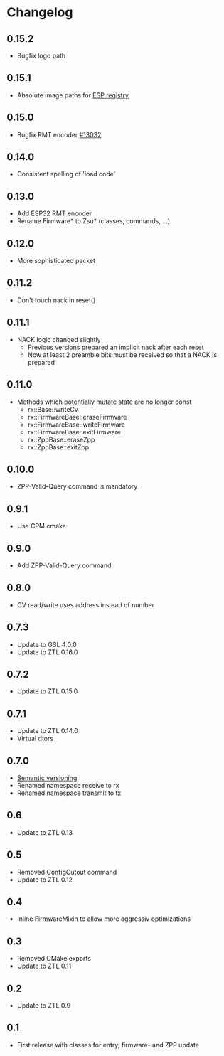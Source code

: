 # Changelog

## 0.15.2
- Bugfix logo path

## 0.15.1
- Absolute image paths for [ESP registry](https://components.espressif.com/)

## 0.15.0
- Bugfix RMT encoder [#13032](https://github.com/espressif/esp-idf/issues/13032)

## 0.14.0
- Consistent spelling of 'load code'

## 0.13.0
- Add ESP32 RMT encoder
- Rename Firmware* to Zsu* (classes, commands, ...)

## 0.12.0
- More sophisticated packet

## 0.11.2
- Don't touch nack in reset()

## 0.11.1
- NACK logic changed slightly
  - Previous versions prepared an implicit nack after each reset
  - Now at least 2 preamble bits must be received so that a NACK is prepared

## 0.11.0
- Methods which potentially mutate state are no longer const
  - rx::Base::writeCv
  - rx::FirmwareBase::eraseFirmware
  - rx::FirmwareBase::writeFirmware
  - rx::FirmwareBase::exitFirmware
  - rx::ZppBase::eraseZpp
  - rx::ZppBase::exitZpp

## 0.10.0
- ZPP-Valid-Query command is mandatory

## 0.9.1
- Use CPM.cmake

## 0.9.0
- Add ZPP-Valid-Query command

## 0.8.0
- CV read/write uses address instead of number

## 0.7.3
- Update to GSL 4.0.0
- Update to ZTL 0.16.0

## 0.7.2
- Update to ZTL 0.15.0

## 0.7.1
- Update to ZTL 0.14.0
- Virtual dtors

## 0.7.0
- [Semantic versioning](https://semver.org)
- Renamed namespace receive to rx
- Renamed namespace transmit to tx

## 0.6
- Update to ZTL 0.13

## 0.5
- Removed ConfigCutout command
- Update to ZTL 0.12

## 0.4
- Inline FirmwareMixin to allow more aggressiv optimizations

## 0.3
- Removed CMake exports
- Update to ZTL 0.11

## 0.2
- Update to ZTL 0.9

## 0.1
- First release with classes for entry, firmware- and ZPP update